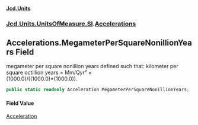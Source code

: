 #### [Jcd.Units](index.md 'index')
### [Jcd.Units.UnitsOfMeasure.SI](Jcd.Units.UnitsOfMeasure.SI.md 'Jcd.Units.UnitsOfMeasure.SI').[Accelerations](Accelerations.md 'Jcd.Units.UnitsOfMeasure.SI.Accelerations')

## Accelerations.MegameterPerSquareNonillionYears Field

megameter per square nonillion years defined such that: kilometer per square octillion years = Mm/Qyr² ×  
(1000.0)/((1000.0)*(1000.0)).

```csharp
public static readonly Acceleration MegameterPerSquareNonillionYears;
```

#### Field Value
[Acceleration](Acceleration.md 'Jcd.Units.UnitTypes.Acceleration')